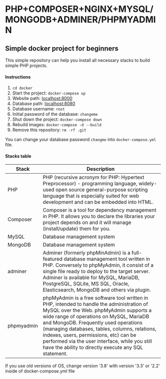 # PHP+COMPOSER+NGINX+MYSQL/MONGODB+ADMINER/PHPMYADMIN

## Simple docker project for beginners

This simple repository can help you install all necessary stacks to build simple PHP projects.

#### Instructions

1. `cd docker`
2. Start the project: `docker-compose up`
3. Website path: [localhost:8000](http://localhost:8000/)
4. Database path: [localhost:8080](http://localhost:8080/)
5. Database username: `root`
6. Initial password of the database: `changeme`
7. Shut down the project: `docker-compose down`
8. Rebuild images: `docker-compose -d --build`
9. Remove this repository: `rm -rf .git`

You can change your database password `changme` into `docker-compose.yml` file.

#### Stacks table

| Stack  | Description |
| ------------- | ------------- |
| PHP  | PHP (recursive acronym for PHP: Hypertext Preprocessor) - programming language, widely-used open source general-purpose scripting language that is especially suited for web development and can be embedded into HTML.  |
| Composer  | Composer is a tool for dependency management in PHP. It allows you to declare the libraries your project depends on and it will manage (install/update) them for you.  |
| MySQL  | Database management system  |
| MongoDB  | Database management system  |
| adminer  | Adminer (formerly phpMinAdmin) is a full-featured database management tool written in PHP. Conversely to phpMyAdmin, it consist of a single file ready to deploy to the target server. Adminer is available for MySQL, MariaDB, PostgreSQL, SQLite, MS SQL, Oracle, Elasticsearch, MongoDB and others via plugin.|
| phpmyadmin  | phpMyAdmin is a free software tool written in PHP, intended to handle the administration of MySQL over the Web. phpMyAdmin supports a wide range of operations on MySQL, MariaDB and MongoDB. Frequently used operations (managing databases, tables, columns, relations, indexes, users, permissions, etc) can be performed via the user interface, while you still have the ability to directly execute any SQL statement.  |



If you use old versions of OS, change version '3.8' with version '3.3' or '2.2' inside of docker-compose.yml file
